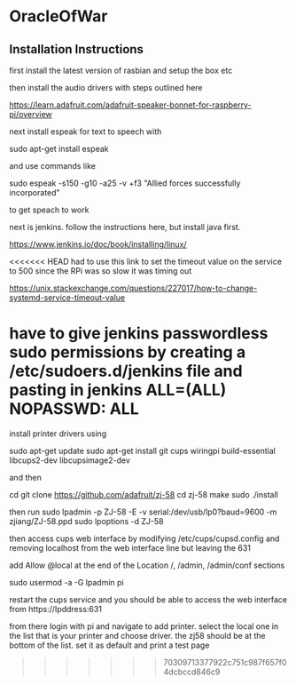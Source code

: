 # OracleOfWar
## Installation Instructions
first install the latest version of rasbian and setup the box etc

then install the audio drivers with steps outlined here

https://learn.adafruit.com/adafruit-speaker-bonnet-for-raspberry-pi/overview

next install espeak for text to speech with 

sudo apt-get install espeak 

and use commands like

sudo espeak -s150 -g10 -a25 -v +f3 "Allied forces successfully incorporated"

to get speach to work

next is jenkins. follow the instructions here, but install java first.

https://www.jenkins.io/doc/book/installing/linux/

<<<<<<< HEAD
had to use this link to set the timeout value on the service to 500 since the RPi was so slow it was timing out

https://unix.stackexchange.com/questions/227017/how-to-change-systemd-service-timeout-value

have to give jenkins passwordless sudo permissions by creating a /etc/sudoers.d/jenkins file and pasting in jenkins ALL=(ALL) NOPASSWD: ALL
=======
install printer drivers using 

sudo apt-get update
sudo apt-get install git cups wiringpi build-essential libcups2-dev libcupsimage2-dev

and then

cd
git clone https://github.com/adafruit/zj-58
cd zj-58
make
sudo ./install

then run 
sudo lpadmin -p ZJ-58 -E -v serial:/dev/usb/lp0?baud=9600 -m zjiang/ZJ-58.ppd
sudo lpoptions -d ZJ-58

then access cups web interface by modifying 
/etc/cups/cupsd.config 
and removing localhost from the web interface line but leaving the 631

add 
Allow @local 
at the end of the Location /, /admin, /admin/conf sections

sudo usermod -a -G lpadmin pi



restart the cups service and you should be able to access the web interface from https://Ipddress:631

from there login with pi and navigate to add printer. select the local one in the list that is your printer and choose driver. the zj58 should be at the bottom of the list.
set it as default and print a test page
>>>>>>> 70309713377922c751c987f657f04dcbccd846c9

